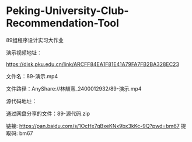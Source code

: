 # Peking-University-Club-Recommendation-Tool

89组程序设计实习大作业

演示视频地址：

https://disk.pku.edu.cn/link/ARCFF84EA1F81E41A79FA7FB2BA328EC23

文件名：89-演示.mp4

文件路径：AnyShare://林喆熹_2400012932/89-演示.mp4

源代码地址：

通过网盘分享的文件：89-源代码.zip

链接: https://pan.baidu.com/s/1OcHx7qBxeKNx9bx3kKc-9Q?pwd=bm67 提取码: bm67
